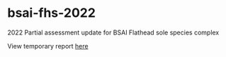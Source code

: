 # bsai-fhs-2022
 
2022 Partial assessment update for BSAI Flathead sole species complex

View temporary report [here](https://mkapur-noaa.github.io/bsai-fhs-2022/docs/2022_BSAI_FHS_draft.html)
